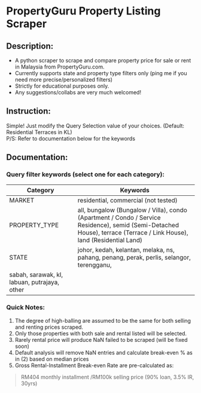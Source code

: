 # PropertyGuru Property Listing Scraper
## Description:
- A python scraper to scrape and compare property price for sale or rent in Malaysia from PropertyGuru.com.
- Currently supports state and property type filters only (ping me if you need more precise/personalized filters)
- Strictly for educational purposes only.
- Any suggestions/collabs are very much welcomed!

## Instruction:
Simple! Just modify the Query Selection value of your choices. (Default: Residential Terraces in KL)  
P/S: Refer to documentation below for the keywords

## Documentation:
### Query filter keywords (select one for each category):
|Category|Keywords|
|--|--|
|MARKET|residential, commercial (not tested)|
|PROPERTY_TYPE|all, bungalow (Bungalow / Villa), condo (Apartment / Condo / Service Residence), semid (Semi-Detached House), terrace (Terrace / Link House), land (Residential Land)|
|STATE|johor, kedah, kelantan, melaka, ns, pahang, penang, perak, perlis, selangor, terengganu,
sabah, sarawak, kl, labuan, putrajaya, other|

### Quick Notes:
1. The degree of high-balling are assumed to be the same for both selling and renting prices scraped.
2. Only those properties with both sale and rental listed will be selected.
3. Rarely rental price will produce NaN failed to be scraped (will be fixed soon)
4. Default analysis will remove NaN entries and calculate break-even % as in (2) based on median prices
5. Gross Rental-Installment Break-even Rate are pre-calculated as:
> RM404 monthly installment /RM100k selling price (90% loan, 3.5% IR, 30yrs)

